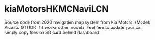 # kiaMotorsHKMCNaviLCN
Source code from 2020 navigation map system from Kia Motors. (Model: Picanto GT) IDK if it works other models. Feel free to update your car, simply copy files on SD card behind dashboard.
